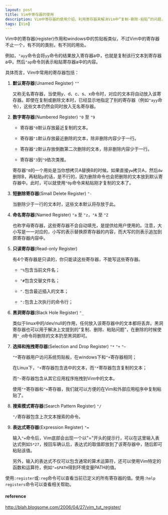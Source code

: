 ```yaml
---
layout: post
title: Vim中寄存器的使用
description: Vim中寄存器的使用介绍，利用寄存器来解决Vim中“复制-删除-粘贴”的问题，以及如何访问系统剪贴板的问题。
tags: [Vim]
---
```


Vim中的寄存器(register)作用和windows中的剪贴板类似，不过Vim中的寄存器不止一个，有不同的类别，有不同的用处。

例如，`"ayy`命令会将`yy`命令的结果放入寄存器a中，也就是复制该行文本到寄存器a中。然后`"ap`命令则表示粘贴寄存器a中的内容。

具体而言，Vim中常用的寄存器包括：
<!--more-->

1. **默认寄存器**(Unamed Register) `""`

    又称无名寄存器，当使用y、d、c、s、x命令时，对应的文本将自动放入该寄存器。即使在复制或删除文本时，已经显示地指定了别的寄存器（例如`"ayy`命令），这些文本仍然会同时放入无名寄存器。

2. **数字寄存器**(Numbered Register) `"0` 至 `"9`

    + 寄存器`"0`默认存放最近复制的文本。

    + 寄存器`"1`默认存放最近删除的文本，除非删除内容少于一行。

    + 寄存器`"2`默认存放倒数第二次删除的文本，除非删除内容少于一行。

    + 寄存器`"3`到`"9`依次类推。

    寄存器`"0`的一个用处是当你想拷贝A替换B的时候。如果直接`yw`拷贝A，然后`dw`删除B，再粘贴`p`的话，是不行的，因为删除命令也会把删除的文本放到默认寄存器中。此时，可以就使用`"0p`命令来粘贴刚才复制的文本了。

3. **短删除寄存器**(Small Delete Register) `"-`

    当删除少于一行的文本时，这些文本默认将存放于此。

4. **命名寄存器**(Named Register) `"a` 至 `"z`，`"A` 至 `"Z`

    也称字母寄存器，这些寄存器不会自动填充，是提供给用户使用的。注意，大小写是一一对应的，小写的表示替换原寄存器的内容，而大写的则表示追加到原寄存器内容中。

5. **只读寄存器**(Read-only Register)

    有4个寄存器是只读的，你只能读这些寄存器，不能写这些寄存器。

    + `"%`包含当前文件名；

    + `"#`包含交替文件名；

    + `".`包含最近插入的文本；

    + `":`包含上次执行的命令行；

6. **黑洞寄存器**(Black Hole Register) `"_`

    类似于linux中的/dev/null的作用，任何放入该寄存器中的文本都将丢弃。黑洞寄存器也可以用于解决上文提到的“复制、删除、粘贴问题”，在删除的时候使用`"_d`命令将删除的文本扔至黑洞即可。

7. **选择和拖拽寄存器**(Selection and Drop Register) `"*` `"+` `"~`

    `"*`寄存器用户访问系统剪贴板，在windows下和`"+`寄存器相同；

    在Linux下，`"+`寄存器包含选中的文本，而`"*`寄存器包含复制的文本；

    而`"~`寄存器包含从其它应用程序拖拽到Vim中的文本。

    使用`"*`寄存器和`"+`寄存器，我们就可以方便的在Vim和外部应用程序中复制粘贴了。

8. **搜索模式寄存器**(Search Pattern Register) `"/`

    `"/`寄存器包含上次文本搜索的命令。

9. **表达式寄存器**(Expression Register) `"=`

    输入`"=`命令后，Vim底部会出现一个以"="开头的提示行，可以在这里输入表达式例如`5*27`，按回车确认后，表达式的取值即放到了该寄存器中，随后即可粘贴该值。

    另外，输入的表达式不仅可以包含通常的算术运算符，还可以使用Vim特定的函数和运算符，例如`"=$PATH`得到环境变量PATH的值。
    
使用`:register`或`:reg`命令可以查看当前已定义的所有寄存器的值。使用`:help registers`命令可以查看相关帮助。

<h4>reference</h4>
<http://blog.sanctum.geek.nz/advanced-vim-registers/>

<http://blah.blogsome.com/2006/04/27/vim_tut_register/>
